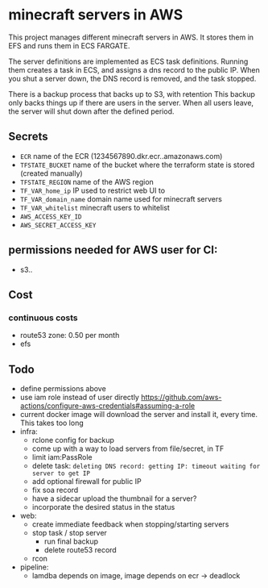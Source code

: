 # minecraft servers in AWS
This project manages different minecraft servers in AWS.
It stores them in EFS and runs them in ECS FARGATE.

The server definitions are implemented as ECS task definitions.
Running them creates a task in ECS, and assigns a dns record to the public IP.
When you shut a server down, the DNS record is removed, and the task stopped.

There is a backup process that backs up to S3, with retention
This backup only backs things up if there are users in the server.
When all users leave, the server will shut down after the defined period.

## Secrets
* `ECR` name of the ECR (1234567890.dkr.ecr.<region>.amazonaws.com)
* `TFSTATE_BUCKET` name of the bucket where the terraform state is stored (created manually)
* `TFSTATE_REGION` name of the AWS region
* `TF_VAR_home_ip` IP used to restrict web UI to
* `TF_VAR_domain_name` domain name used for minecraft servers
* `TF_VAR_whitelist` minecraft users to whitelist
* `AWS_ACCESS_KEY_ID`
* `AWS_SECRET_ACCESS_KEY`

## permissions needed for AWS user for CI:
* s3..

## Cost
### continuous costs
- route53 zone: 0.50 per month
- efs

## Todo
- define permissions above
- use iam role instead of user directly https://github.com/aws-actions/configure-aws-credentials#assuming-a-role
- current docker image will download the server and install it, every time. This takes too long
- infra:
  - rclone config for backup
  - come up with a way to load servers from file/secret, in TF
  - limit iam:PassRole
  - delete task: `deleting DNS record: getting IP: timeout waiting for server to get IP`
  - add optional firewall for public IP
  - fix soa record
  - have a sidecar upload the thumbnail for a server?
  - incorporate the desired status in the status
- web:
  - create immediate feedback when stopping/starting servers
  - stop task / stop server
    - run final backup
    - delete route53 record
  - rcon
- pipeline:
  - lamdba depends on image, image depends on ecr -> deadlock